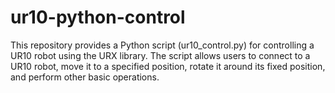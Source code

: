 # ur10-python-control
This repository provides a Python script (ur10_control.py) for controlling a UR10 robot using the URX library. The script allows users to connect to a UR10 robot, move it to a specified position, rotate it around its fixed position, and perform other basic operations.
